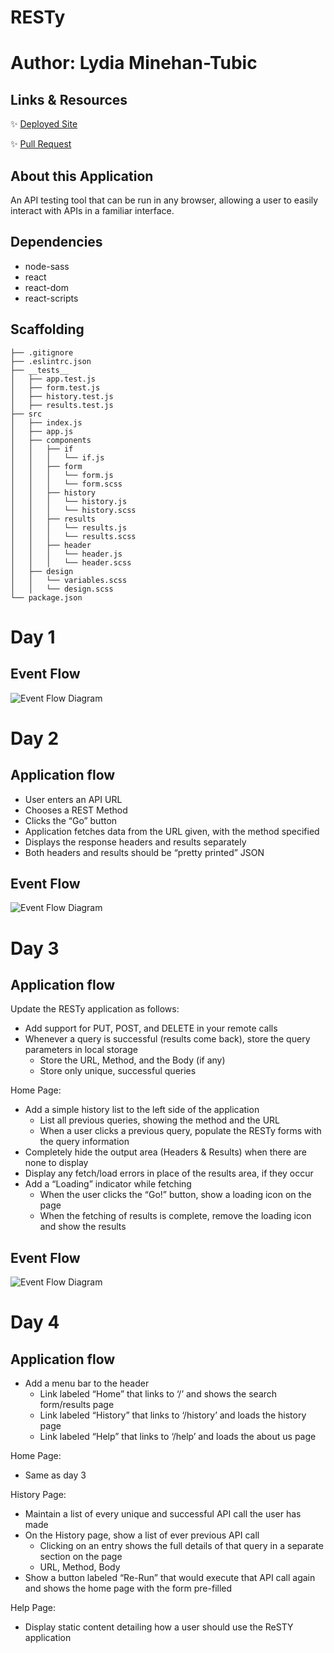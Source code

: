# RESTy
# Author: Lydia Minehan-Tubic

## Links & Resources

✨ [Deployed Site](https://resty-api.netlify.app/)

✨ [Pull Request](https://github.com/LydiaMT/resty/pull/3)

## About this Application 

An API testing tool that can be run in any browser, allowing a user to easily interact with APIs in a familiar interface.

## Dependencies

- node-sass
- react
- react-dom
- react-scripts

## Scaffolding

```git 
├── .gitignore
├── .eslintrc.json
├── __tests__
│   ├── app.test.js
│   ├── form.test.js
│   ├── history.test.js
│   ├── results.test.js
├── src
│   ├── index.js
│   ├── app.js
│   ├── components
│   │   ├── if
│   │   │   └── if.js
│   │   ├── form
│   │   │   └── form.js
│   │   │   └── form.scss
│   │   ├── history
│   │   │   └── history.js
│   │   │   └── history.scss
│   │   ├── results
│   │   │   └── results.js
│   │   │   └── results.scss
│   │   ├── header
│   │   │   └── header.js
│   │   │   └── header.scss
│   ├── design
│   │   └── variables.scss
│   │   └── design.scss
└── package.json
```
# Day 1

## Event Flow

![Event Flow Diagram](img/RESTy1.jpg)

# Day 2

## Application flow
- User enters an API URL
- Chooses a REST Method
- Clicks the “Go” button
- Application fetches data from the URL given, with the method specified
- Displays the response headers and results separately
- Both headers and results should be “pretty printed” JSON

## Event Flow

![Event Flow Diagram](img/RESTy2.jpg)

# Day 3

## Application flow

Update the RESTy application as follows:
- Add support for PUT, POST, and DELETE in your remote calls
- Whenever a query is successful (results come back), store the query parameters in local storage
  - Store the URL, Method, and the Body (if any)
  - Store only unique, successful queries

Home Page:
- Add a simple history list to the left side of the application
  - List all previous queries, showing the method and the URL
  - When a user clicks a previous query, populate the RESTy forms with the query information
- Completely hide the output area (Headers & Results) when there are none to display
- Display any fetch/load errors in place of the results area, if they occur
- Add a “Loading” indicator while fetching
  - When the user clicks the “Go!” button, show a loading icon on the page
  - When the fetching of results is complete, remove the loading icon and show the results

## Event Flow

![Event Flow Diagram](img/RESTy3.jpg)


# Day 4

## Application flow

- Add a menu bar to the header
  - Link labeled “Home” that links to ‘/’ and shows the search form/results page
  - Link labeled “History” that links to ‘/history’ and loads the history page
  - Link labeled “Help” that links to ‘/help’ and loads the about us page

Home Page:
- Same as day 3

History Page:
- Maintain a list of every unique and successful API call the user has made
- On the History page, show a list of ever previous API call
  - Clicking on an entry shows the full details of that query in a separate section on the page
  - URL, Method, Body
- Show a button labeled “Re-Run” that would execute that API call again and shows the home page with the form pre-filled

Help Page:
- Display static content detailing how a user should use the ReSTY application

